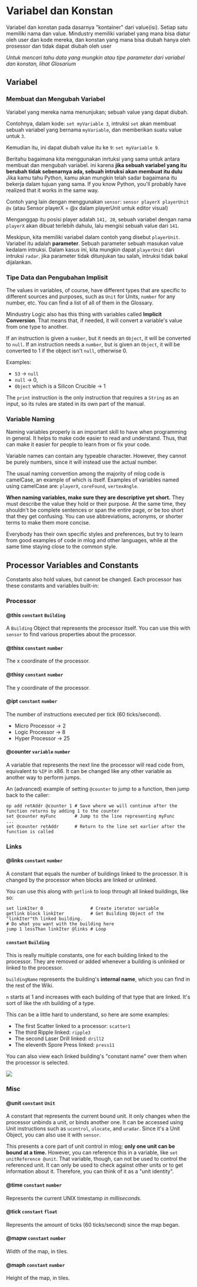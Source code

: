 # Variabel dan Konstan

Variabel dan konstan pada dasarnya "kontainer" dari value(isi). Setiap satu memiliki nama dan value. Mindustry memiliki variabel yang mana bisa diatur oleh user dan kode mereka, dan konstan yang mana bisa diubah hanya oleh prosessor dan tidak dapat diubah oleh user

*Untuk mencari tahu data yang mungkin atau tipe parameter dari variabel dan konstan, lihat Glosarium*

## Variabel

### Membuat dan Mengubah Variabel

Variabel yang mereka nama menunjukan; sebuah value yang dapat diubah.

Contohnya, dalam kode: `set myVariable 3`, intruksi `set` akan membuat sebuah variabel yang bernama `myVariable`, dan memberikan suatu value untuk `3`.

Kemudian itu, ini dapat diubah value itu ke `9`: `set myVariable 9`.

Beritahu bagaimana kita menggunakan inrtuksi yang sama untuk antara membuat dan mengubah variabel. ini karena **jika sebuah variabel yang itu berubah tidak sebenarnya ada, sebuah intruksi akan membuat itu dulu**
Jika kamu tahu Python, kamu akan mungkin telah sadar bagaimana itu bekerja dalam tujuan yang sama.
If you know Python, you'll probably have realized that it works in the same way.


Contoh yang lain dengan menggunakan `sensor`: `sensor playerX playerUnit @x` (atau Sensor playerX = @x dalam playerUnit untuk editor visual)

Menganggap itu posisi player adalah `141, 20`, sebuah variabel dengan nama `playerX` akan dibuat terlebih dahulu, lalu mengisi sebuah value dari `141`.

Meskipun, kita memiliki variabel dalam contoh yang disebut `playerUnit`. Variabel itu adalah **parameter**. Sebuah parameter sebuah masukan value kedalam intruksi. Dalam kasus ini, kita mungkin dapat `playerUnit` dari intruksi `radar`. jika parameter tidak ditunjukan tau salah, intruksi tidak bakal dijalankan.

### Tipe Data dan Pengubahan Implisit

The values in variables, of course, have different types that are specific to different sources and purposes, such as `Unit` for Units, `number` for any number, etc. You can find a list of all of them in the Glossary.

Mindustry Logic also has this thing with variables called **Implicit Conversion**. That means that, if needed, it will convert a variable's value from one type to another.

If an instruction is given a `number`, but it needs an `Object`, it will be converted to `null`. If an instruction needs a `number`, but is given an `Object`, it will be converted to 1 if the object isn't `null`, otherwise 0.

Examples:

* `53` -> `null`
* `null` -> 0,
* `Object` which is a Silicon Crucible -> 1

The `print` instruction is the only instruction that requires a `String` as an input, so its rules are stated in its own part of the manual.

### Variable Naming

Naming variables properly is an important skill to have when programming in general. It helps to make code easier to read and understand. Thus, that can make it easier for people to learn from or fix your code.

Variable names can contain any typeable character. However, they cannot be purely numbers, since it will instead use the actual number.

The usual naming convention among the majority of mlog code is camelCase, an example of which is itself. Examples of variables named using camelCase are: `playerX`, `coreFound`, `vertexAngle`. 

**When naming variables, make sure they are descriptive yet short.** They must describe the value they hold or their purpose. At the same time, they shouldn't be complete sentences or span the entire page, or be too short that they get confusing. You can use abbreviations, acronyms, or shorter terms to make them more concise.

Everybody has their own specific styles and preferences, but try to learn from good examples of code in mlog and other languages, while at the same time staying close to the common style.

## Processor Variables and Constants

Constants also hold values, but cannot be changed. Each processor has these constants and variables built-in:

### Processor

#### @this `constant` `Building`

A `Building` Object that represents the processor itself. You can use this with `sensor` to find various properties about the processor.

#### @thisx `constant` `number`

The x coordinate of the processor.

#### @thisy `constant` `number`

The y coordinate of the processor.

#### @ipt `constant` `number`

The number of instructions executed per tick (60 ticks/second).

* Micro Processor -> 2
* Logic Processor -> 8
* Hyper Processor -> 25 

#### @counter `variable` `number`

A variable that represents the next line the processor will read code from, equivalent to `%IP` in x86. It can be changed like any other variable as another way to perform jumps.

An (advanced) example of setting `@counter` to jump to a function, then jump back to the caller:

```
op add retAddr @counter 1 # Save where we will continue after the function returns by adding 1 to the counter
set @counter myFunc       # Jump to the line representing myFunc
...
set @counter retAddr      # Return to the line set earlier after the function is called
```
### Links

#### @links `constant` `number`

A constant that equals the number of buildings linked to the processor. It is changed by the processor when blocks are linked or unlinked.

You can use this along with `getlink` to loop through all linked buildings, like so:

```
set linkIter 0                  # Create iterator variable
getlink block linkIter          # Get Building Object of the "linkIter"th linked building.
# Do what you want with the building here
jump 1 lessThan linkIter @links # Loop
```

#### <buidingName><n> `constant` `Building`

This is really multiple constants, one for each building linked to the processor. They are removed or added whenever a building is unlinked or linked to the processor.

`buildingName` represents the building's **internal name**, which you can find in the rest of the Wiki. 

`n` starts at 1 and increases with each building of that type that are linked. It's sort of like the `n`th building of a type.

This can be a little hard to understand, so here are some examples:

* The first Scatter linked to a processor: `scatter1`
* The third Ripple linked: `ripple3`
* The second Laser Drill linked: `drill2`
* The eleventh Spore Press linked: `press11`

You can also view each linked building's "constant name" over them when the processor is selected.

<img src="/wiki/images/misc/logic-variables-constants-links-linkedBuilding.png">

### Misc

#### @unit `constant` `Unit`

A constant that represents the current bound unit. It only changes when the processor unbinds a unit, or binds another one. It can be accessed using Unit instructions such as `ucontrol`, `ulocate`, and `uradar`. Since it's a Unit Object, you can also use it with `sensor`.

This presents a core part of unit control in mlog; **only one unit can be bound at a time.** However, you can reference this in a variable, like `set unitReference @unit`. That variable, though, can not be used to control the referenced unit. It can only be used to check against other units or to get information about it. Therefore, you can think of it as a "unit identity".

#### @time `constant` `number`

Represents the current UNIX timestamp *in milliseconds*.

#### @tick `constant` `float`

Represents the amount of ticks (60 ticks/second) since the map began. 

#### @mapw `constant` `number`

Width of the map, in tiles.

#### @maph `constant` `number`

Height of the map, in tiles.
